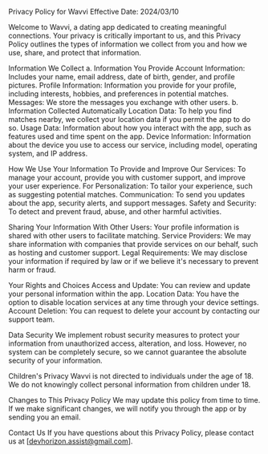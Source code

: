 Privacy Policy for Wavvi Effective Date: 2024/03/10

Welcome to Wavvi, a dating app dedicated to creating meaningful connections. Your privacy is critically important to us, and this Privacy Policy outlines the types of information we collect from you and how we use, share, and protect that information.

Information We Collect a. Information You Provide Account Information: Includes your name, email address, date of birth, gender, and profile pictures. Profile Information: Information you provide for your profile, including interests, hobbies, and preferences in potential matches. Messages: We store the messages you exchange with other users. b. Information Collected Automatically Location Data: To help you find matches nearby, we collect your location data if you permit the app to do so. Usage Data: Information about how you interact with the app, such as features used and time spent on the app. Device Information: Information about the device you use to access our service, including model, operating system, and IP address.

How We Use Your Information To Provide and Improve Our Services: To manage your account, provide you with customer support, and improve your user experience. For Personalization: To tailor your experience, such as suggesting potential matches. Communication: To send you updates about the app, security alerts, and support messages. Safety and Security: To detect and prevent fraud, abuse, and other harmful activities.

Sharing Your Information With Other Users: Your profile information is shared with other users to facilitate matching. Service Providers: We may share information with companies that provide services on our behalf, such as hosting and customer support. Legal Requirements: We may disclose your information if required by law or if we believe it's necessary to prevent harm or fraud.

Your Rights and Choices Access and Update: You can review and update your personal information within the app. Location Data: You have the option to disable location services at any time through your device settings. Account Deletion: You can request to delete your account by contacting our support team.

Data Security We implement robust security measures to protect your information from unauthorized access, alteration, and loss. However, no system can be completely secure, so we cannot guarantee the absolute security of your information.

Children's Privacy Wavvi is not directed to individuals under the age of 18. We do not knowingly collect personal information from children under 18.

Changes to This Privacy Policy We may update this policy from time to time. If we make significant changes, we will notify you through the app or by sending you an email.

Contact Us If you have questions about this Privacy Policy, please contact us at [devhorizon.assist@gmail.com].
